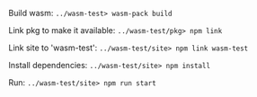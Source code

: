 Build wasm:
```../wasm-test> wasm-pack build```

Link pkg to make it available:
```../wasm-test/pkg> npm link```

Link site to 'wasm-test':
```../wasm-test/site> npm link wasm-test```

Install dependencies:
```../wasm-test/site> npm install```

Run:
```../wasm-test/site> npm run start```